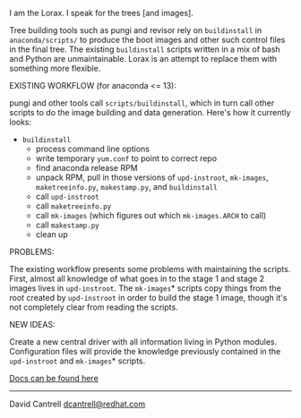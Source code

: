 I am the Lorax.  I speak for the trees [and images].

Tree building tools such as pungi and revisor rely on `buildinstall` in
`anaconda/scripts/` to produce the boot images and other such control files
in the final tree.  The existing `buildinstall` scripts written in a mix of
bash and Python are unmaintainable.  Lorax is an attempt to replace them
with something more flexible.


EXISTING WORKFLOW (for anaconda <= 13):

pungi and other tools call `scripts/buildinstall`, which in turn call other
scripts to do the image building and data generation.  Here's how it
currently looks:

* `buildinstall`
   * process command line options
   * write temporary `yum.conf` to point to correct repo
   * find anaconda release RPM
   * unpack RPM, pull in those versions of `upd-instroot`, `mk-images`, `maketreeinfo.py`, `makestamp.py`, and `buildinstall`
   * call `upd-instroot`
   * call `maketreeinfo.py`
   * call `mk-images` (which figures out which `mk-images.ARCH` to call)
   * call `makestamp.py`
   * clean up


PROBLEMS:

The existing workflow presents some problems with maintaining the scripts.
First, almost all knowledge of what goes in to the stage 1 and stage 2
images lives in `upd-instroot`.  The `mk-images`* scripts copy things from the
root created by `upd-instroot` in order to build the stage 1 image, though
it's not completely clear from reading the scripts.


NEW IDEAS:

Create a new central driver with all information living in Python modules.
Configuration files will provide the knowledge previously contained in the
`upd-instroot` and `mk-images`* scripts.

[Docs can be found here](https://rhinstaller.github.io/lorax/)

---  
David Cantrell <dcantrell@redhat.com>
